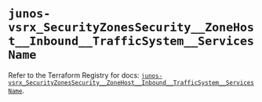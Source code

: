 # `junos-vsrx_SecurityZonesSecurity__ZoneHost__Inbound__TrafficSystem__ServicesName`

Refer to the Terraform Registry for docs: [`junos-vsrx_SecurityZonesSecurity__ZoneHost__Inbound__TrafficSystem__ServicesName`](https://registry.terraform.io/providers/juniper/junos-vsrx/20.32.106/docs/resources/security_zones_security__zone_host__inbound__traffic_system__services_name).
